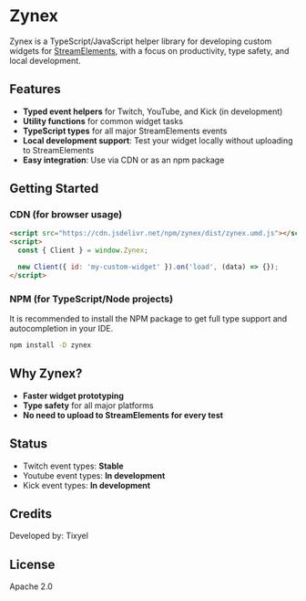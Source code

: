 # Zynex

Zynex is a TypeScript/JavaScript helper library for developing custom widgets for [StreamElements](https://streamelements.com/), with a focus on productivity, type safety, and local development.

## Features

- **Typed event helpers** for Twitch, YouTube, and Kick (in development)
- **Utility functions** for common widget tasks
- **TypeScript types** for all major StreamElements events
- **Local development support**: Test your widget locally without uploading to StreamElements
- **Easy integration**: Use via CDN or as an npm package

## Getting Started

### CDN (for browser usage)

```html
<script src="https://cdn.jsdelivr.net/npm/zynex/dist/zynex.umd.js"></script>
<script>
  const { Client } = window.Zynex;

  new Client({ id: 'my-custom-widget' }).on('load', (data) => {});
</script>
```

### NPM (for TypeScript/Node projects)

It is recommended to install the NPM package to get full type support and autocompletion in your IDE.

```sh
npm install -D zynex
```

## Why Zynex?

- **Faster widget prototyping**
- **Type safety** for all major platforms
- **No need to upload to StreamElements for every test**

## Status

- Twitch event types: **Stable**
- Youtube event types: **In development**
- Kick event types: **In development**

## Credits

Developed by: Tixyel

## License

Apache 2.0
